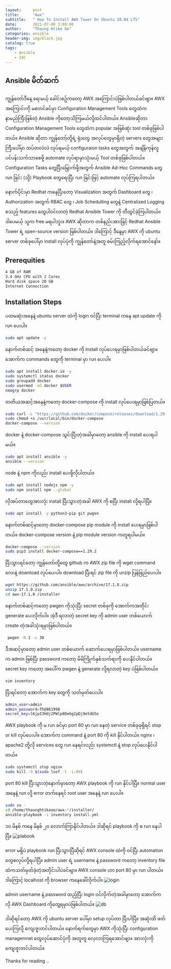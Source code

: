 ```yaml
---
layout:     post
title:      "Awx"
subtitle:   " How To Install AWX Tower On Ubuntu 20.04 LTS"
date:       2021-07-08 3:00:00
author:     "Thaung Htike Oo"
categories: ansible
header-img: img/black.jpg
catalog: true
tags:
    - Ansible
    - IAC
---
```


<h2> Ansible မိတ်ဆက် </h2>
<p>
ကျွန်တော်ဒီနေ့ ရေးမယ့် ခေါင်းစဥ်ကတော့ AWX အကြောင်းပဲဖြစ်ပါတယ်ခင်ဗျာ။ AWX အကြောင်းကို မစတင်ခင်မှာ Configuration Management Tools တွေထဲက နာမည်ကြီးဖြစ်တဲ့ Ansible ကိုတော့သိကြမယ်လို့ထင်ပါတယ်။  Ansibleဆိုတာ Configuration Management Tools တွေထဲက popular အဖြစ်ဆုံး tool တစ်ခုဖြစ်ပါတယ်။ Ansible ဆိုတာ ကျွန်တော့်တို့ရဲ့ ရုံးတွေ အလုပ်တွေမှာရှိတဲ့ servers တွေအများကြီးပေါ်မှာ ထပ်တလဲလဲ လုပ်ရမယ့် configuraion tasks တွေအတွက် အချိန်ကုန်လူပင်ပန်းသက်သာစေဖို့ automate လုပ်ရာမှာသုံးမယ့် Tool တစ်ခုဖြစ်ပါတယ်။Configuration Tasks တွေပြီးမြှောက်ဖို့အတွက် Ansible Ad-Hoc Commands တွေ run ခြင်း (သို့) Playbook တွေရေးပြီး run ခြင်းဖြင့် automate လုပ်ကြရပါတယ်။ 
</p>
<p>
နောက်ပိုင်းမှာ Redhat ကနေပြီးတော့ Visualization အတွက် Dashboard တွေ ၊ Authorization အတွက် RBAC တွေ ၊ Job Schedulling တွေနဲ့ Centralized Logging စသည့် features တွေပါဝင်လာတဲ့ Redhat Ansible Tower ကို တီထွင်ခဲ့ကြပါတယ်။ ဒါပေမယ့် သူက free မရပါဘူး။ AWX ဆိုတာက တစ်နည်းအားဖြင့် Redhat Ansible Tower ရဲ့ open-source version ဖြစ်ပါတယ်။ ဒါကြောင့် ဒီနေ့မှာ AWX ကို ubuntu server တစ်ခုပေါ်မှာ install လုပ်ပုံကို ကျွန်တော်နဲ့အတူ စမ်းကြည့်လိုက်ရအောင်နော်။
</p>

<h2> Prerequities </h2>

```bash
4 GB of RAM
3.4 GHz CPU with 2 Cores
Hard disk space 20 GB
Internet Connection
```
<h2> Installation Steps </h2>

ပထမဆုံးအနေနဲ့ ubuntu server ထဲကို login ဝင်ပြီး terminal ကနေ apt update ကို run ပေးပါ။
```bash
sudo apt update -y
```
နောက်တစ်ဆင့် အနေနဲ့ကတော့ docker ကို install လုပ်ပေးရမှာဖြစ်ပါတယ်ခင်ဗျာ။ အောက်က commands တွေကို terminal မှာ run ပေးပါ။
```bash
sudo apt install docker.io -y
sudo systemctl status docker
sudo groupadd docker
sudo usermod -aG docker $USER
newgrp docker 
```
တတိယအဆင့်အနေနဲ့ကတော့ docker-compose ကို install လုပ်ပေးရမှာဖြစ်ပြတယ်။
```bash
sudo curl -L "https://github.com/docker/compose/releases/download/1.29.2/docker-compose-$(uname -s)-$(uname -m)" -o /usr/local/bin/docker-compose
sudo chmod +x /usr/local/bin/docker-compose
docker-compose --version
```
docker နဲ့ docker-compose သွင်းပြီးတဲ့အခါမှာတော့ ansible ကို install ပေးရပါမယ်။
```bash
sudo apt install ansible -y
ansible --version
```
node နဲ့ npm ကိုလည်း install ပေးဖို့လိုပါတယ်။
```bash
sudo apt install nodejs npm -y
sudo npm install npm --global
```
လိုအပ်တာတွေအားလုံး install ပြီးသွားတဲ့အခါ AWX ကို စပြီး install လို့ရပါပြီ။
```bash
sudo apt install -y python3-pip git pwgen
```
နောက်တစ်ဆင့်မှာတော့ docker-compose pip module ကို install ပေးရမှာဖြစ်ပါတယ်။ docker-compose version နဲ့ pip module version ကတူရပါမယ်။
```bash
docker-compose --version
sudo pip3 install docker-compose==1.29.2
```
ပြီးသွားရင်တော့ ကျွန်တော်တို့တွေ github က AWX zip file ကို wget command လေးနဲ့ download လုပ်ပေးပါ။ download ပြီးရင် zip file ကို unzip ပြန်ဖြည်ပေးပါ။
```bash
wget https://github.com/ansible/awx/archive/17.1.0.zip
unzip 17.1.0.zip
cd awx-17.1.0 /installer
```
နောက်တစ်ဆင့်ကတော့ pwgen ကိုသုံးပြီး secret တစ်ခုကို အောက်ကအတိုင်း generate ပေးလိုက်ပါ။ အဲ့ဒီ ရလာတဲ့ secret key ကို admin user တစ်ယောက် create တဲ့အခါသုံးရမှာဖြစ်ပါတယ်။
```bash
 pwgen -N 1 -s 30
 ```
ဒီအဆင့်မှာတော့ admin user တစ်ယောက် ဆောက်ပေးရမှာဖြစ်ပါတယ်။ username က admin ဖြစ်ပြီး password ကတော့ မိမိကြိုက်နှစ်သက်ရာကို ပေးနိုင်ပါတယ်။ secret key ကတော့ အပေါ်က pwgen နဲ့ generate လို့ရလာတဲ့ key ပဲဖြစ်ပါတယ်။
```bash
vim inventory
```
ပြီးရင်တော့ အောက်က key တွေကို သတ်မှတ်ပေးပါ။
```bash
admin_user=admin
admin_password=Th@861998
secret_key=lKjpI3Hdj2PWlp8De6g2pDj9e5dU5e
```
AWX playbook ကို မ run ခင်မှာ port 80 မှာ run နေတဲ့ service တစ်ခုခုရှိရင် stop or kill လုပ်ပေးပါ။ အောက်က command နဲ့ port 80 ကို kill နိုင်ပါတယ်။ nginx ၊ apache2 တို့လို services တွေ run နေရင်လည်း systemctl နဲ့ stop လုပ်ပေးနိုင်ပါတယ်။
```bash
sudo systemctl stop nginx
sudo kill -9 $(sudo lsof -t -i:80)
```
port 80 kill ပြီးသွားတဲ့နောက်မှာတော့ AWX playbook ကို run နိုင်ပါပြီ။ normal user အနေနဲ့ run လို့ error တက်နေရင် root user အနေနဲ့ run ပေးပါ။
```bash
sudo su -
cd /home/thaunghtikeoo/awx-*/installer/
ansible-playbook -i inventory install.yml
```
၁၀ မိနစ် ကနေ မိနစ် ၂၀ လောက်ကြာနိုင်ပါတယ်။ ဒါဆိုရင် playbook ကို စ run နေပါပြီ။
![plabook](https://raw.githubusercontent.com/thaunggyee/thaunggyee.github.io/master/img/playbook.png)

error မရှိပဲ playbook run ပြီးသွားပြီဆိုရင် AWX console ထဲကို ဝင်ပြီး automation တွေစလုပ်လို့ရပါပြီ။ admin user ရဲ့ username နဲ့ password ကတော့ inventory file ထဲကသတ်မှတ်ခဲ့တဲ့အတိုင်းပါပဲခင်ဗျာ။ AWX console ဟာ port 80 မှာ run ပါတယ်။ ဒါကြောင့် localhost ကို browser ကနေခေါ်လိုက်ပါ။
![login](https://raw.githubusercontent.com/thaunggyee/thaunggyee.github.io/master/img/login.png)

admin username နဲ့ password ထည့်ပြီး login ဝင်လိုက်တဲ့အခါမှာတော့ အောက်ကလို AWX Dashboard ကိုတွေ့ရမှာပဲဖြစ်ပါတယ်။ 
![db](https://raw.githubusercontent.com/thaunggyee/thaunggyee.github.io/master/img/db.png)

ဒါဆိုရင်တော့ AWX ကို ubuntu server ပေါ်မှာ setup လုပ်တာ ပြီးပါပြီ။ အဆုံးထိ ဖတ်ပေးကြလို့ ကျေးဇူးတင်ပါတယ်။ နောက်ရက်တွေမှာ AWX ကိုသုံးပြီး configuration managemnet တွေလုပ်ဆောင်ပုံကို အတူတူ လေ့လာကြရအောင်ဗျာ။ အားလုံးကို ကျေးဇူးတင်ပါတယ်။

Thanks for reading ..
